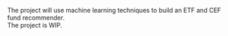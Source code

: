 The project will use machine learning techniques to build an ETF and CEF fund recommender.  
The project is WIP.
